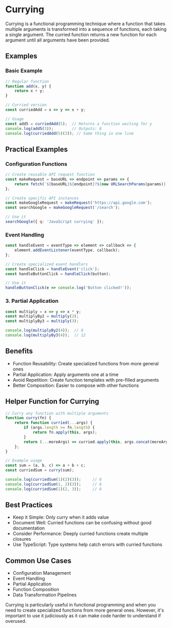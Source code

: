 # Currying

Currying is a functional programming technique where a function that takes multiple arguments is transformed into a sequence of functions, each taking a single argument. The curried function returns a new function for each argument until all arguments have been provided.

## Examples

### Basic Example

```js
// Regular function
function add(x, y) {
    return x + y;
}

// Curried version
const curriedAdd = x => y => x + y;

// Usage
const add5 = curriedAdd(5);  // Returns a function waiting for y
console.log(add5(3));        // Outputs: 8
console.log(curriedAdd(5)(3)); // Same thing in one line
```

## Practical Examples

### Configuration Functions

```js
// Create reusable API request function
const makeRequest = baseURL => endpoint => params => {
    return fetch(`${baseURL}${endpoint}?${new URLSearchParams(params)}`);
};

// Create specific API instances
const makeGoogleRequest = makeRequest('https://api.google.com');
const searchGoogle = makeGoogleRequest('/search');

// Use it
searchGoogle({ q: 'JavaScript currying' });
```

### Event Handling

```js
const handleEvent = eventType => element => callback => {
    element.addEventListener(eventType, callback);
};

// Create specialized event handlers
const handleClick = handleEvent('click');
const handleButtonClick = handleClick(button);

// Use it
handleButtonClick(e => console.log('Button clicked!'));
```

### 3. Partial Application

```js
const multiply = x => y => x * y;
const multiplyBy2 = multiply(2);
const multiplyBy3 = multiply(3);

console.log(multiplyBy2(4));  // 8
console.log(multiplyBy3(4));  // 12
```

## Benefits

- Function Reusability: Create specialized functions from more general ones
- Partial Application: Apply arguments one at a time
- Avoid Repetition: Create function templates with pre-filled arguments
- Better Composition: Easier to compose with other functions

## Helper Function for Currying

```js
// Curry any function with multiple arguments
function curry(fn) {
    return function curried(...args) {
        if (args.length >= fn.length) {
            return fn.apply(this, args);
        }
        return (...moreArgs) => curried.apply(this, args.concat(moreArgs));
    };
}

// Example usage
const sum = (a, b, c) => a + b + c;
const curriedSum = curry(sum);

console.log(curriedSum(1)(2)(3));     // 6
console.log(curriedSum(1, 2)(3));     // 6
console.log(curriedSum(1)(2, 3));     // 6
```

## Best Practices

- Keep it Simple: Only curry when it adds value
- Document Well: Curried functions can be confusing without good documentation
- Consider Performance: Deeply curried functions create multiple closures
- Use TypeScript: Type systems help catch errors with curried functions

## Common Use Cases

- Configuration Management
- Event Handling
- Partial Application
- Function Composition
- Data Transformation Pipelines

Currying is particularly useful in functional programming and when you need to create specialized functions from more general ones. However, it's important to use it judiciously as it can make code harder to understand if overused.
